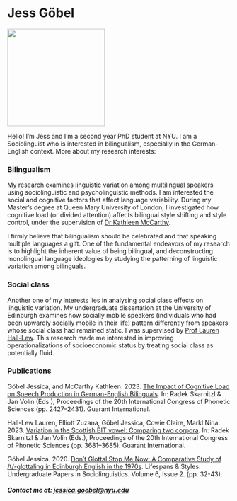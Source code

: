 # Jess Göbel

<img src="https://user-images.githubusercontent.com/123706497/217834514-8479c987-b2d5-4bdb-885f-3641440f2686.jpg" width="220">

Hello! I’m Jess and I’m a second year PhD student at NYU. I am a Sociolinguist who is interested in bilingualism, especially in the German-English context. More about my research interests:

### Bilingualism

My research examines linguistic variation among multilingual speakers using sociolinguistic and psycholinguistic methods. I am interested the social and cognitive factors that affect language variability. During my Master’s degree at Queen Mary University of London, I investigated how cognitive load (or divided attention) affects bilingual style shifting and style control, under the supervision of [Dr Kathleen McCarthy](https://www.qmul.ac.uk/sllf/linguistics/people/academic/profiles/mccarthy.html). 

I firmly believe that bilingualism should be celebrated and that speaking multiple languages a gift. One of the fundamental endeavors of my research is to highlight the inherent value of being bilingual, and deconstructing monolingual language ideologies by studying the patterning of linguistic variation among bilinguals. 

### Social class

Another one of my interests lies in analysing social class effects on linguistic variation. My undergraduate dissertation at the University of Edinburgh examines how socially mobile speakers (individuals who had been upwardly socially mobile in their life) pattern differently from speakers whose social class had remained static. I was supervised by [Prof Lauren Hall-Lew](https://www.laurenhall-lew.com/). This research made me interested in improving operationalizations of socioeconomic status by treating social class as potentially fluid. 

### Publications

Göbel Jessica, and McCarthy Kathleen. 2023. [The Impact of Cognitive Load on Speech Production in German-English Bilinguals](https://guarant.cz/icphs2023/150.pdf).  In: Radek Skarnitzl & Jan Volín (Eds.), Proceedings of the 20th International Congress of Phonetic Sciences (pp. 2427–2431). Guarant International.

Hall-Lew Lauren, Elliott Zuzana, Göbel Jessica, Cowie Claire, Markl Nina. 2023. [Variation in the Scottish BIT vowel: Comparing two corpora](https://guarant.cz/icphs2023/740.pdf). In: Radek Skarnitzl & Jan Volín (Eds.), Proceedings of the 20th International Congress of Phonetic Sciences (pp. 3681–3685). Guarant International.

Göbel Jessica. 2020. [Don’t Glottal Stop Me Now: A Comparative Study of /t/-glottaling in Edinburgh English in the 1970s](http://journals.ed.ac.uk/lifespansstyles/article/view/5219/7262). Lifespans & Styles: Undergraduate Papers in Sociolinguistics. Volume 6, Issue 2. (pp. 32-43).

##### Contact me at: jessica.goebel@nyu.edu


